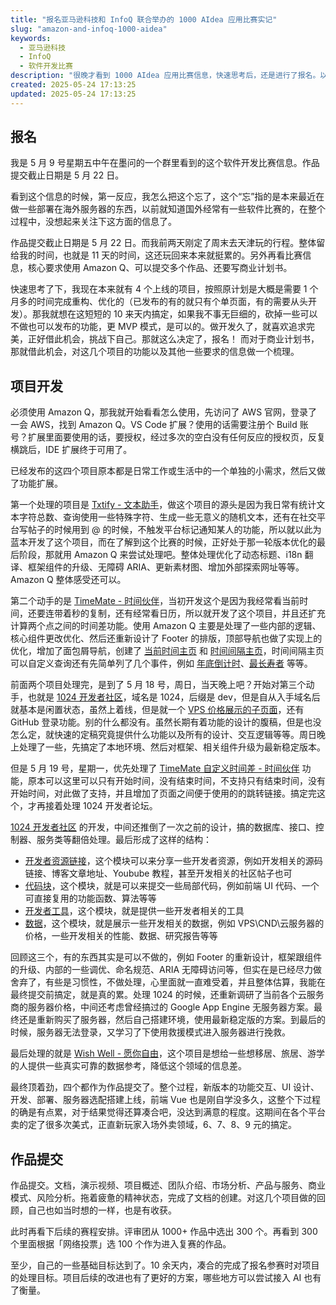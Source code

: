 ```yaml
---
title: "报名亚马逊科技和 InfoQ 联合举办的 1000 AIdea 应用比赛实记"
slug: "amazon-and-infoq-1000-aidea"
keywords:
  - 亚马逊科技
  - InfoQ
  - 软件开发比赛
description: "很晚才看到 1000 AIdea 应用比赛信息，快速思考后，还是进行了报名。以及对四个项目的开发选择和最终的作品提交。"
created: 2025-05-24 17:13:25
updated: 2025-05-24 17:13:25
---
```


## 报名

我是 5 月 9 号星期五中午在墨问的一个群里看到的这个软件开发比赛信息。作品提交截止日期是 5 月 22 日。

看到这个信息的时候，第一反应，我怎么把这个忘了，这个“忘”指的是本来最近在做一些部署在海外服务器的东西，以前就知道国外经常有一些软件比赛的，在整个过程中，没想起来关注下这方面的信息了。

作品提交截止日期是 5 月 22 日。而我前两天刚定了周末去天津玩的行程。整体留给我的时间，也就是 11 天的时间，这还玩回来本来就挺累的。另外再看比赛信息，核心要求使用 Amazon Q、可以提交多个作品、还要写商业计划书。

快速思考了下，我现在本来就有 4 个上线的项目，按照原计划是大概是需要 1 个月多的时间完成重构、优化的（已发布的有的就只有个单页面，有的需要从头开发）。那我就想在这短短的 10 来天内搞定，如果我不事无巨细的，砍掉一些可以不做也可以发布的功能，更 MVP 模式，是可以的。做开发久了，就喜欢追求完美，正好借此机会，挑战下自己。那就这么决定了，报名！
而对于商业计划书，那就借此机会，对这几个项目的功能以及其他一些要求的信息做一个梳理。

## 项目开发

必须使用 Amazon Q，那我就开始看看怎么使用，先访问了 AWS 官网，登录了一会 AWS，找到 Amazon Q。VS Code 扩展？使用的话需要注册个 Build 账号？扩展里面要使用的话，要授权，经过多次的空白没有任何反应的授权页，反复横跳后，IDE 扩展终于可用了。

已经发布的这四个项目原本都是日常工作或生活中的一个单独的小需求，然后又做了功能扩展。

第一个处理的项目是 [Txtify - 文本助手](https://txtify.app/zh-hans)，做这个项目的源头是因为我日常有统计文本字符总数、查询使用一些特殊字符、生成一些无意义的随机文本，还有在社交平台写帖子的时候用到 @ 的时候，不触发平台标记通知某人的功能，所以就以此为蓝本开发了这个项目，而在了解到这个比赛的时候，正好处于那一轮版本优化的最后阶段，那就用 Amazon Q 来尝试处理吧。整体处理优化了动态标题、i18n 翻译、框架组件的升级、无障碍 ARIA、更新素材图、增加外部探索网址等等。Amazon Q 整体感受还可以。

第二个动手的是 [TimeMate - 时间伙伴](https://timemate.app/zh-hans)，当初开发这个是因为我经常看当前时间，还要连带着秒的复制，还有经常看日历，所以就开发了这个项目，并且还扩充计算两个点之间的时间差功能。使用 Amazon Q 主要是处理了一些内部的逻辑、核心组件更改优化、然后还重新设计了 Footer 的排版，顶部导航也做了实现上的优化，增加了面包屑导航，创建了 [当前时间主页](https://timemate.app/zh-hans/nows/) 和 [时间间隔主页](https://timemate.app/zh-hans/durations/)，时间间隔主页可以自定义查询还有先简单列了几个事件，例如 [年底倒计时](https://timemate.app/zh-hans/durations/year-end-countdown/)、[最长寿者](https://timemate.app/zh-hans/durations/longest-lived-person/) 等等。

前面两个项目处理完，是到了 5 月 18 号，周日，当天晚上吧？开始对第三个动手，也就是 [1024 开发者社区](https://1024.dev)，域名是 1024，后缀是 dev，但是自从入手域名后就基本是闲置状态，虽然上着线，但是就一个 [VPS 价格展示的子页面](https://1024.dev/data/vps-hosting-comparison)，还有 GitHub 登录功能。别的什么都没有。虽然长期有着功能的设计的腹稿，但是也没怎么定，就快速的定稿究竟提供什么功能以及所有的设计、交互逻辑等等。周日晚上处理了一些，先搞定了本地环境、然后对框架、相关组件升级为最新稳定版本。

但是 5 月 19 号，星期一，优先处理了 [TimeMate 自定义时间差 - 时间伙伴](https://timemate.app/zh-hans/durations/custom/) 功能，原本可以这里可以只有开始时间，没有结束时间，不支持只有结束时间，没有开始时间，对此做了支持，并且增加了页面之间便于使用的的跳转链接。搞定完这个，才再接着处理 1024 开发者论坛。

[1024 开发者社区](https://1024.dev) 的开发，中间还推倒了一次之前的设计，搞的数据库、接口、控制器、服务类等翻倍处理。最后形成了这样的结构：

- [开发者资源链接](https://1024.dev/links)，这个模块可以来分享一些开发者资源，例如开发相关的源码链接、博客文章地址、Youbube 教程，甚至开发相关的社区帖子也可
- [代码块](https://1024.dev/code-blocks)，这个模块，就是可以来提交一些局部代码，例如前端 UI 代码、一个可直接复用的功能函数、算法等等
- [开发者工具](https://1024.dev/tools)，这个模块，就是提供一些开发者相关的工具
- [数据](https://1024.dev/data)，这个模块，就是展示一些开发相关的数据，例如 VPS\CND\云服务器的价格，一些开发相关的性能、数据、研究报告等等

回顾这三个，有的东西其实是可以不做的，例如 Footer 的重新设计，框架跟组件的升级、内部的一些调优、命名规范、ARIA 无障碍访问等，但实在是已经尽力做舍弃了，有些是习惯性，不做处理，心里面就一直难受着，并且整体估算，我能在最终提交前搞定，就是真的累。处理 1024 的时候，还重新调研了当前各个云服务商的服务器价格，中间还考虑曾经搞过的 Google App Engine 无服务器方案。最终还是重新购买了服务器，然后自己搭建环境，使用最新稳定版的方案。到最后的时候，服务器无法登录，又学习了下使用救援模式进入服务器进行挽救。

最后处理的就是 [Wish Well - 愿你自由](https://wishwell.life/)，这个项目是想给一些想移居、旅居、游学的人提供一些真实可靠的数据参考，降低这个领域的信息差。

最终顶着劲，四个都作为作品提交了。整个过程，新版本的功能交互、UI 设计、开发、部署、服务器选配搭建上线，前端 Vue 也是刚自学没多久，这整个下过程的确是有点累，对于结果觉得还算凑合吧，没达到满意的程度。这期间在各个平台卖的定了很多次美式，正直新玩家入场外卖领域，6、7、8、9 元的搞定。

## 作品提交

作品提交。文档，演示视频、项目概述、团队介绍、市场分析、产品与服务、商业模式、风险分析。拖着疲惫的精神状态，完成了文档的创建。对这几个项目做的回顾，自己也如当时想的一样，也是有收获。

此时再看下后续的赛程安排。评审团从 1000+ 作品中选出 300 个。再看到 300 个里面根据「网络投票」选 100 个作为进入复赛的作品。

至少，自己的一些基础目标达到了。10 余天内，凑合的完成了报名参赛时对项目的处理目标。项目后续的改进也有了更好的方案，哪些地方可以尝试接入 AI 也有了衡量。
